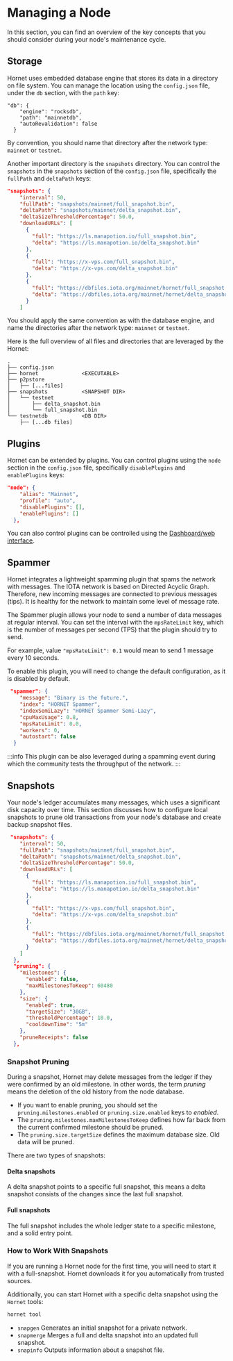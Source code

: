 # Managing a Node
In this section, you can find an overview of the key concepts that you should consider during your node's maintenance cycle.

## Storage
Hornet uses embedded database engine that stores its data in a directory on file system. You can manage the location using the `config.json` file, under the `db` section, with the `path` key:

```json{3}
"db": {
    "engine": "rocksdb",
    "path": "mainnetdb",
    "autoRevalidation": false
  }
```

By convention, you should name that directory after the network type: `mainnet` or `testnet`.

Another important directory is the `snapshots` directory.  You can control the `snapshots` in the `snapshots` section of the `config.json` file, specifically the `fullPath` and `deltaPath` keys:

```json
"snapshots": {
    "interval": 50,
    "fullPath": "snapshots/mainnet/full_snapshot.bin",
    "deltaPath": "snapshots/mainnet/delta_snapshot.bin",
    "deltaSizeThresholdPercentage": 50.0,
    "downloadURLs": [
      {
        "full": "https://ls.manapotion.io/full_snapshot.bin",
        "delta": "https://ls.manapotion.io/delta_snapshot.bin"
      },
      {
        "full": "https://x-vps.com/full_snapshot.bin",
        "delta": "https://x-vps.com/delta_snapshot.bin"
      },
      {
        "full": "https://dbfiles.iota.org/mainnet/hornet/full_snapshot.bin",
        "delta": "https://dbfiles.iota.org/mainnet/hornet/delta_snapshot.bin"
      }
    ]
```
You should apply the same convention as with the database engine, and name the directories after the network type: `mainnet` or `testnet`.

Here is the full overview of all files and directories that are leveraged by the Hornet:
```plaintext
.
├── config.json
├── hornet              <EXECUTABLE>
├── p2pstore
│   ├── [...files]
├── snapshots           <SNAPSHOT DIR>
│   └── testnet
│       ├── delta_snapshot.bin
│       └── full_snapshot.bin
└── testnetdb           <DB DIR>
    ├── [...db files]
```

## Plugins
Hornet can be extended by plugins. You can control plugins using the `node` section in the `config.json` file, specifically `disablePlugins` and `enablePlugins` keys:

```json
"node": {
    "alias": "Mainnet",
    "profile": "auto",
    "disablePlugins": [],
    "enablePlugins": []
  },
```

You can also control plugins can be controlled using the [Dashboard/web interface](./post_installation.md#Dashboard).


## Spammer
Hornet integrates a lightweight spamming plugin that spams the network with messages. The IOTA network is based on Directed Acyclic Graph.  Therefore, new incoming messages are connected to previous messages (tips). It is healthy for the network to maintain some level of message rate.

The Spammer plugin allows your node to send a number of data messages at regular interval. You can set the interval with the `mpsRateLimit` key, which is the number of messages per second (TPS) that the plugin should try to send.

For example, value `"mpsRateLimit": 0.1` would mean to send 1 message every 10 seconds.

To enable this plugin, you will need to change the default configuration, as it is disabled by default.

```json
 "spammer": {
    "message": "Binary is the future.",
    "index": "HORNET Spammer",
    "indexSemiLazy": "HORNET Spammer Semi-Lazy",
    "cpuMaxUsage": 0.8,
    "mpsRateLimit": 0.0,
    "workers": 0,
    "autostart": false
  }
```

:::info
This plugin can be also leveraged during a spamming event during which the community tests the throughput of the network.
:::

## Snapshots
Your node's ledger accumulates many messages, which uses a significant disk capacity over time. This section discusses how to configure local snapshots to prune old transactions from your node's database and create backup snapshot files.

```json
 "snapshots": {
    "interval": 50,
    "fullPath": "snapshots/mainnet/full_snapshot.bin",
    "deltaPath": "snapshots/mainnet/delta_snapshot.bin",
    "deltaSizeThresholdPercentage": 50.0,
    "downloadURLs": [
      {
        "full": "https://ls.manapotion.io/full_snapshot.bin",
        "delta": "https://ls.manapotion.io/delta_snapshot.bin"
      },
      {
        "full": "https://x-vps.com/full_snapshot.bin",
        "delta": "https://x-vps.com/delta_snapshot.bin"
      },
      {
        "full": "https://dbfiles.iota.org/mainnet/hornet/full_snapshot.bin",
        "delta": "https://dbfiles.iota.org/mainnet/hornet/delta_snapshot.bin"
      }
    ]
  },
  "pruning": {
    "milestones": {
      "enabled": false,
      "maxMilestonesToKeep": 60480
    },
    "size": {
      "enabled": true,
      "targetSize": "30GB",
      "thresholdPercentage": 10.0,
      "cooldownTime": "5m"
    },
    "pruneReceipts": false
  },
```

### Snapshot Pruning
During a snapshot, Hornet may delete messages from the ledger if they were confirmed by an old milestone. In other words, the term _pruning_ means the deletion of the old history from the node database.  

* If you want to enable pruning, you should set the `pruning.milestones.enabled` or `pruning.size.enabled` keys to _enabled_.
* The `pruning.milestones.maxMilestonesToKeep` defines how far back from the current confirmed milestone should be pruned.
* The `pruning.size.targetSize` defines the maximum database size.  Old data will be pruned.

There are two types of snapshots:

#### Delta snapshots
A delta snapshot points to a specific full snapshot, this means a delta snapshot consists of the changes since the last full snapshot.

#### Full snapshots
The full snapshot includes the whole ledger state to a specific milestone, and a solid entry point.


### How to Work With Snapshots
If you are running a Hornet node for the first time, you will need to start it with a full-snapshot. Hornet downloads it for you automatically from trusted sources.

Additionally, you can start Hornet with a specific delta snapshot using the `Hornet` tools:

```bash
hornet tool
```
- `snapgen` Generates an initial snapshot for a private network.
- `snapmerge` Merges a full and delta snapshot into an updated full snapshot.
- `snapinfo` Outputs information about a snapshot file.
